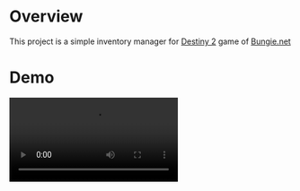 <h1>Overview</h1>
This project is a simple inventory manager for <a href="https://www.bungie.net/7/ru/Destiny">Destiny 2</a> game of <a href="https://bungie.net">Bungie.net</a>
<p>
<h1>Demo</h1>
<video src="https://github.com/stalker8610/d2lm-frontend/raw/master/d2lm-overview.mp4"/>